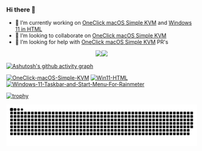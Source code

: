 ### Hi there 👋

- 🔭 I’m currently working on [OneClick macOS Simple KVM](https://github.com/notAperson535/OneClick-macOS-Simple-KVM) and [Windows 11 in HTML](https://github.com/notAperson535/Win11-HTML)
- 👯 I’m looking to collaborate on [OneClick macOS Simple KVM](https://github.com/notAperson535/OneClick-macOS-Simple-KVM)
- 🤔 I’m looking for help with [OneClick macOS Simple KVM](https://github.com/notAperson535/OneClick-macOS-Simple-KVM) PR's

<p align="center"><a href="https://github-readme-stats.vercel.app"><img src="https://github-readme-stats.vercel.app/api?username=notAperson535&bg_color=45,4169E1,0000CD&text_color=FFFFFF&title_color=FFFFFF" /></a><a href="https://github.com/DenverCoder1/github-readme-streak-stats"><img src="https://github-readme-streak-stats.herokuapp.com/?user=notAperson535&date_format=M%20j%5B%2C%20Y%5D&background=0000CD&currStreakLabel=FFFFFF&sideNums=FFFFFF&sideLabels=FFFFFF&dates=FFFFFF&currStreakNum=FFFFFF" /></a></p>

[![Ashutosh's github activity graph](https://activity-graph.herokuapp.com/graph?username=notAperson535&bg_color=0000CD&color=ffffff&line=ffffff&point=403d3d&area=true&hide_border=true)](https://github.com/ashutosh00710/github-readme-activity-graph)

[![OneClick-macOS-Simple-KVM](https://github-readme-stats.vercel.app/api/pin/?username=notAperson535&repo=OneClick-macOS-Simple-KVM)](https://github.com/notAperson535/OneClick-macOS-Simple-KVM)
[![Win11-HTML](https://github-readme-stats.vercel.app/api/pin/?username=notAperson535&repo=Win11-HTML)](https://github.com/notAperson535/Win11-HTML)
[![Windows-11-Taskbar-and-Start-Menu-For-Rainmeter](https://github-readme-stats.vercel.app/api/pin/?username=notAperson535&repo=Windows-11-Taskbar-and-Start-Menu-For-Rainmeter)](https://github.com/notAperson535/Windows-11-Taskbar-and-Start-Menu-For-Rainmeter)

[![trophy](https://github-profile-trophy.vercel.app/?username=notAperson535&margin-w=10&margin-h=10&no-bg=true)](https://github.com/ryo-ma/github-profile-trophy)

![snake](https://raw.githubusercontent.com/notAperson535/notAperson535/output/github-contribution-grid-snake.svg)
